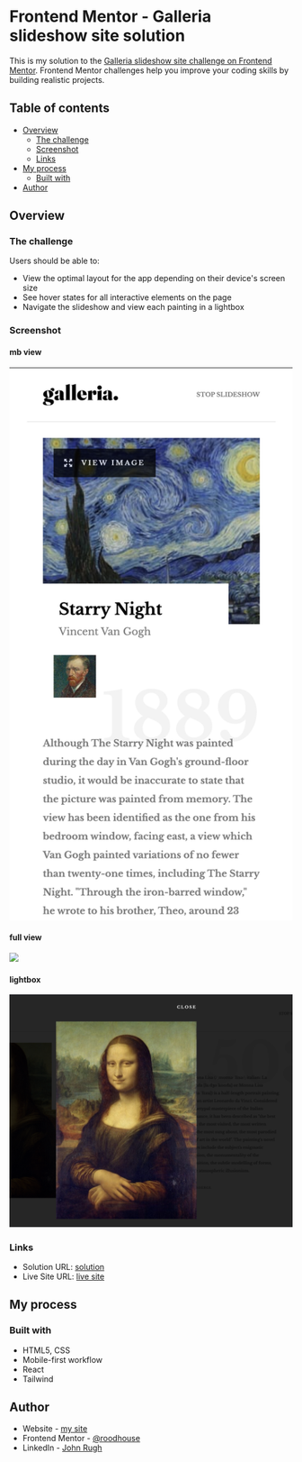 # Frontend Mentor - Galleria slideshow site solution

This is my solution to the [Galleria slideshow site challenge on Frontend Mentor](https://www.frontendmentor.io/challenges/galleria-slideshow-site-tEA4pwsa6). Frontend Mentor challenges help you improve your coding skills by building realistic projects.

## Table of contents

- [Overview](#overview)
  - [The challenge](#the-challenge)
  - [Screenshot](#screenshot)
  - [Links](#links)
- [My process](#my-process)
  - [Built with](#built-with)
- [Author](#author)

## Overview

### The challenge

Users should be able to:

- View the optimal layout for the app depending on their device's screen size
- See hover states for all interactive elements on the page
- Navigate the slideshow and view each painting in a lightbox

### Screenshot

#### mb view
![](./src/assets/mb.png)

#### full view
![](./src/assets/full.png)

#### lightbox
![](./src/assets/lightbox.png)


### Links

- Solution URL: [solution](https://github.com/roodhouse/frontend-mentor-galleria)
- Live Site URL: [live site](https://galleria.rugh.us)

## My process

### Built with

- HTML5, CSS
- Mobile-first workflow
- React
- Tailwind

## Author

- Website - [my site](https://rugh.us)
- Frontend Mentor - [@roodhouse](https://www.frontendmentor.io/profile/roodhouse)
- LinkedIn - [John Rugh](https://www.linkedin.com/in/john-m-rugh/)
